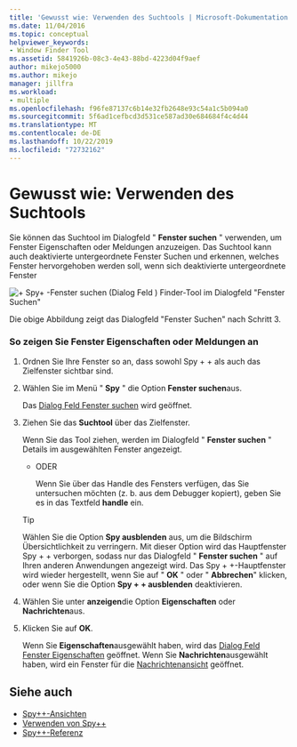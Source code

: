 ```yaml
---
title: 'Gewusst wie: Verwenden des Suchtools | Microsoft-Dokumentation'
ms.date: 11/04/2016
ms.topic: conceptual
helpviewer_keywords:
- Window Finder Tool
ms.assetid: 5841926b-08c3-4e43-88bd-4223d04f9aef
author: mikejo5000
ms.author: mikejo
manager: jillfra
ms.workload:
- multiple
ms.openlocfilehash: f96fe87137c6b14e32fb2648e93c54a1c5b094a0
ms.sourcegitcommit: 5f6ad1cefbcd3d531ce587ad30e684684f4c4d44
ms.translationtype: MT
ms.contentlocale: de-DE
ms.lasthandoff: 10/22/2019
ms.locfileid: "72732162"
---
```

# <a name="how-to-use-the-finder-tool"></a>Gewusst wie: Verwenden des Suchtools
Sie können das Suchtool im Dialogfeld " **Fenster suchen** " verwenden, um Fenster Eigenschaften oder Meldungen anzuzeigen. Das Suchtool kann auch deaktivierte untergeordnete Fenster Suchen und erkennen, welches Fenster hervorgehoben werden soll, wenn sich deaktivierte untergeordnete Fenster

 ![&#43; Spy&#43; -Fenster suchen (Dialog Feld](../debugger/media/icon_spy--_find.png "Icon_Spy + + _Find") ) Finder-Tool im Dialogfeld "Fenster Suchen"

 Die obige Abbildung zeigt das Dialogfeld "Fenster Suchen" nach Schritt 3.

### <a name="to-display-window-properties-or-messages"></a>So zeigen Sie Fenster Eigenschaften oder Meldungen an

1. Ordnen Sie Ihre Fenster so an, dass sowohl Spy + + als auch das Zielfenster sichtbar sind.

2. Wählen Sie im Menü " **Spy** " die Option **Fenster suchen**aus.

    Das [Dialog Feld Fenster suchen](../debugger/find-window-dialog-box.md) wird geöffnet.

3. Ziehen Sie das **Suchtool** über das Zielfenster.

    Wenn Sie das Tool ziehen, werden im Dialogfeld " **Fenster suchen** " Details im ausgewählten Fenster angezeigt.

   - ODER

     Wenn Sie über das Handle des Fensters verfügen, das Sie untersuchen möchten (z. b. aus dem Debugger kopiert), geben Sie es in das Textfeld **handle** ein.

   > [!TIP]
   > Wählen Sie die Option **Spy ausblenden** aus, um die Bildschirm Übersichtlichkeit zu verringern. Mit dieser Option wird das Hauptfenster Spy + + verborgen, sodass nur das Dialogfeld " **Fenster suchen** " auf Ihren anderen Anwendungen angezeigt wird. Das Spy + +-Hauptfenster wird wieder hergestellt, wenn Sie auf " **OK** " oder " **Abbrechen**" klicken, oder wenn Sie die Option **Spy + + ausblenden** deaktivieren.

4. Wählen Sie unter **anzeigen**die Option **Eigenschaften** oder **Nachrichten**aus.

5. Klicken Sie auf **OK**.

    Wenn Sie **Eigenschaften**ausgewählt haben, wird das [Dialog Feld Fenster Eigenschaften](../debugger/window-properties-dialog-box.md) geöffnet. Wenn Sie **Nachrichten**ausgewählt haben, wird ein Fenster für die [Nachrichtenansicht](../debugger/messages-view.md) geöffnet.

## <a name="see-also"></a>Siehe auch
- [Spy++-Ansichten](../debugger/spy-increment-views.md)
- [Verwenden von Spy++](../debugger/using-spy-increment.md)
- [Spy++-Referenz](../debugger/spy-increment-reference.md)